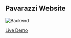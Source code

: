 ## Pavarazzi Website

![Backend](src/images/pavBackend.png)

[Live Demo](https://d1wg6a02rpzwpn.cloudfront.net/)
